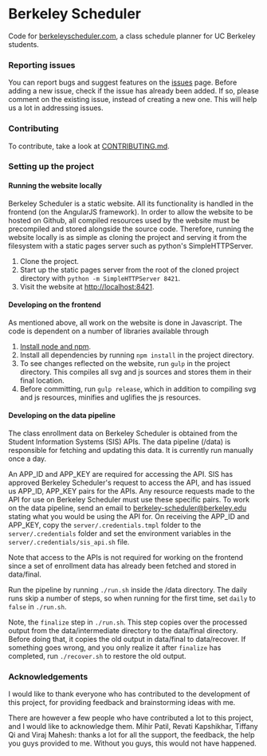 # Berkeley Scheduler

Code for [berkeleyscheduler.com](https://berkeleyscheduler.com), a class
schedule planner for UC Berkeley students.


### Reporting issues

You can report bugs and suggest features on the
[issues](https://github.com/mDibyo/berkeley-scheduler/issues)
page. Before adding a new issue, check if the issue has already been added.
If so, please comment on the existing issue, instead of creating a new one.
This will help us a lot in addressing issues.


### Contributing

To contribute, take a look at [CONTRIBUTING.md](CONTRIBUTING.md).


### Setting up the project


#### Running the website locally

Berkeley Scheduler is a static website. All its functionality is handled
in the frontend (on the AngularJS framework). In order to allow the
website to be hosted on Github, all compiled resources used by the
website must be precompiled and stored alongside the source code.
Therefore, running the website locally is as simple as cloning the
project and serving it from the filesystem with a static pages server
such as python's SimpleHTTPServer.

1. Clone the project.
2. Start up the static pages server from the root of the cloned project
directory with `python -m SimpleHTTPServer 8421`.
3. Visit the website at [http://localhost:8421](http://localhost:8421).


#### Developing on the frontend

As mentioned above, all work on the website is done in Javascript. The
code is dependent on a number of libraries available through

1. [Install node and npm](https://docs.npmjs.com/getting-started/installing-node).
1. Install all dependencies by running `npm install` in the project
directory.
1. To see changes reflected on the website, run `gulp` in the project
directory. This compiles all svg and js sources and stores them in their
final location.
1. Before committing, run `gulp release`, which in addition to compiling
svg and js resources, minifies and uglifies the js resources.


#### Developing on the data pipeline

The class enrollment data on Berkeley Scheduler is obtained from the
Student Information Systems (SIS) APIs. The data pipeline (/data) is
responsible for fetching and updating this data. It is currently run
manually once a day.

An APP_ID and APP_KEY are required for accessing the API. SIS has
approved Berkeley Scheduler's request to access the API, and has issued
us APP_ID, APP_KEY pairs for the APIs. Any resource requests made to the
API for use on Berkeley Scheduler must use these specific pairs. To work
on the data pipeline, send an email to berkeley-scheduler@berkeley.edu
stating what you would be using the API for. On receiving the APP_ID and
APP_KEY, copy the `server/.credentials.tmpl` folder to the
`server/.credentials` folder and set the environment variables in the
`server/.credentials/sis_api.sh` file.

Note that access to the APIs is not required for working on the frontend
since a set of enrollment data has already been fetched and stored in
data/final.

Run the pipeline by running `./run.sh` inside the /data directory. The
daily runs skip a number of steps, so when running for the first time,
set `daily` to `false` in `./run.sh`.

Note, the `finalize` step in `./run.sh`. This step copies over the
processed output from the data/intermediate directory to the data/final
directory. Before doing that, it copies the old output in data/final to
data/recover. If something goes wrong, and you only realize it after
`finalize` has completed, run `./recover.sh` to restore the old output.


### Acknowledgements

I would like to thank everyone who has contributed to the development
of this project, for providing feedback and brainstorming ideas with me.

There are however a few people who have contributed a lot to this
project, and I would like to acknowledge them. Mihir Patil,
Revati Kapshikhar, Tiffany Qi and Viraj Mahesh: thanks a lot for all the
support, the feedback, the help you guys provided to me. Without you
guys, this would not have happened.
